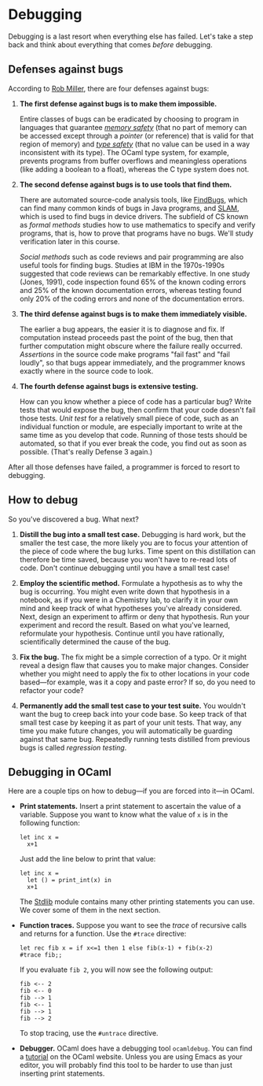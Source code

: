 # Debugging

Debugging is a last resort when everything else has failed. Let's take a
step back and think about everything that comes *before* debugging.

## Defenses against bugs

According to [Rob Miller](https://stellar.mit.edu/S/course/6/fa08/6.005/courseMaterial/topics/topic3/lectureNotes/Debugging/Debugging.pdf),
there are four defenses against bugs:

1.  **The first defense against bugs is to make them impossible.**

    Entire classes of bugs can be eradicated by choosing to program in
    languages that guarantee *[memory
    safety](http://www.pl-enthusiast.net/2014/07/21/memory-safety/)*
    (that no part of memory can be accessed except through a *pointer*
    (or reference) that is valid for that region of memory) and *[type
    safety](http://www.pl-enthusiast.net/2014/08/05/type-safety/)* (that
    no value can be used in a way inconsistent with its type). The OCaml
    type system, for example, prevents programs from buffer overflows
    and meaningless operations (like adding a boolean to a float),
    whereas the C type system does not.

2.  **The second defense against bugs is to use tools that find them.**

    There are automated source-code analysis tools, like
    [FindBugs](http://findbugs.sourceforge.net/), which can find many
    common kinds of bugs in Java programs, and
    [SLAM](http://research.microsoft.com/en-us/projects/slam/), which is
    used to find bugs in device drivers. The subfield of CS known as
    *formal methods* studies how to use mathematics to specify and
    verify programs, that is, how to prove that programs have no bugs.
    We'll study verification later in this course. 
    
    *Social methods* such as code reviews and pair programming are also
    useful tools for finding bugs. Studies at IBM in the 1970s-1990s
    suggested that code reviews can be remarkably effective. In one
    study (Jones, 1991), code inspection found 65% of the known coding
    errors and 25% of the known documentation errors, whereas testing
    found only 20% of the coding errors and none of the documentation
    errors.

3.  **The third defense against bugs is to make them immediately
    visible.**

    The earlier a bug appears, the easier it is to diagnose and fix. If
    computation instead proceeds past the point of the bug, then that
    further computation might obscure where the failure really occurred.
    *Assertions* in the source code make programs "fail fast" and "fail
    loudly", so that bugs appear immediately, and the programmer knows
    exactly where in the source code to look.

4.  **The fourth defense against bugs is extensive testing.**

    How can you know whether a piece of code has a particular bug? Write
    tests that would expose the bug, then confirm that your code doesn't
    fail those tests. *Unit test* for a relatively small piece of code,
    such as an individual function or module, are especially important
    to write at the same time as you develop that code. Running of those
    tests should be automated, so that if you ever break the code, you
    find out as soon as possible. (That's really Defense 3 again.)

After all those defenses have failed, a programmer is forced
to resort to debugging.

## How to debug 

So you've discovered a bug. What next?

1.  **Distill the bug into a small test case.** Debugging is hard work,
    but the smaller the test case, the more likely you are to focus your
    attention of the piece of code where the bug lurks. Time spent on
    this distillation can therefore be time saved, because you won't
    have to re-read lots of code. Don't continue debugging until you
    have a small test case!
    
2.  **Employ the scientific method.** Formulate a hypothesis as to why
    the bug is occurring. You might even write down that hypothesis in a
    notebook, as if you were in a Chemistry lab, to clarify it in your
    own mind and keep track of what hypotheses you've already
    considered. Next, design an experiment to affirm or deny that
    hypothesis. Run your experiment and record the result. Based on what
    you've learned, reformulate your hypothesis. Continue until you have
    rationally, scientifically determined the cause of the bug.
    
3.  **Fix the bug.** The fix might be a simple correction of a typo. Or
    it might reveal a design flaw that causes you to make major changes.
    Consider whether you might need to apply the fix to other locations
    in your code based—for example, was it a copy and paste error? If
    so, do you need to refactor your code?
    
4.  **Permanently add the small test case to your test suite.** You
    wouldn't want the bug to creep back into your code base. So keep
    track of that small test case by keeping it as part of your unit
    tests. That way, any time you make future changes, you will
    automatically be guarding against that same bug. Repeatedly running
    tests distilled from previous bugs is called *regression testing*.

## Debugging in OCaml

Here are a couple tips on how to debug&mdash;if you are forced into it&mdash;in
OCaml.

-   **Print statements.** Insert a print statement to ascertain the
    value of a variable. Suppose you want to know what the value of `x`
    is in the following function:

        let inc x = 
          x+1

    Just add the line below to print that value:

        let inc x = 
          let () = print_int(x) in
    	  x+1

    The [Stdlib](http://caml.inria.fr/pub/docs/manual-ocaml/libref/Stdlib.html)
    module contains many other printing statements you can use. We cover some
    of them in the next section.

-   **Function traces.** Suppose you want to see the *trace* of
    recursive calls and returns for a function. Use the `#trace`
    directive:

        let rec fib x = if x<=1 then 1 else fib(x-1) + fib(x-2)
        #trace fib;;

    If you evaluate `fib 2`, you will now see the following output:

        fib <-- 2
        fib <-- 0
        fib --> 1                                                                       
        fib <-- 1
        fib --> 1
        fib --> 2

    To stop tracing, use the `#untrace` directive.

-   **Debugger.** OCaml does have a debugging tool `ocamldebug`.
    You can find a [tutorial](https://ocaml.org/learn/tutorials/debug.html#The-OCaml-debugger)
    on the OCaml website.  Unless you are using Emacs as your editor,
    you will probably find this tool to be harder to use than just
    inserting print statements.
